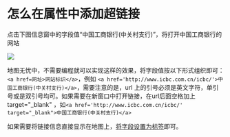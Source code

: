 # 怎么在属性中添加超链接

点击下图信息窗中的字段值“中国工商银行(中关村支行)”，将打开中国工商银行的网站

![](https://pic.dituwuyou.com/map%2Fpicture%2Fhyperlink.png)

地图无忧中，不需要编程就可以实现这样的效果，将字段值按以下形式组织即可：```<a href=网址>网站标识</a>```，例如 ```<a href='http://www.icbc.com.cn/icbc/'>中国工商银行(中关村支行)</a>```，需要注意的是，url 上的引号必须是英文字符，单引号或是双引号均可。如果需要在新窗口中打开链接，在url后面空格加上target="_blank" ，如```<a href='http://www.icbc.com.cn/icbc/' target="_blank">中国工商银行(中关村支行)</a>```

如果需要将链接信息直接显示在地图上，[将字段设置为标签](/display-label.html)即可。

